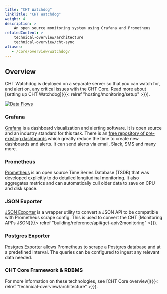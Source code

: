 ```yaml
---
title: "CHT Watchdog"
linkTitle: "CHT Watchdog"
weight: 4
description: >
    An open source monitoring system using Grafana and Prometheus
relatedContent: >  
    technical-overview/architecture
    technical-overview/cht-sync
aliases:
   - /core/overview/watchdog/
---
```


## Overview

CHT Watchdog is deployed on a separate server so that you can watch for, and alert on, any critical issues with the CHT Core. Read more about [setting up CHT Watchdog]({{< relref "hosting/monitoring/setup" >}}).

<!-- make updates to this diagram on the google slides:            -->
<!-- https://docs.google.com/presentation/d/1j4jPsi-gHbiaLBfgYOyru1g_YV98PkBrx2zs7bwhoEQ/ -->
[![Data Flows](cht-watchdog.png)](cht-watchdog.png)

### Grafana

[Grafana](https://grafana.com/) is a dashboard visualization and alerting software.  It is open source and an industry standard for this task.  There is an [free repository of pre-existing dashboards](https://grafana.com/grafana/dashboards/) which greatly reduce the time to create new dashboards and alerts.  It can send alerts via email, Slack, SMS and many more.

### Prometheus 

[Prometheus](https://prometheus.io/docs/prometheus/latest/) is an open source Time Series Database (TSDB) that was developed explicitly to do detailed longitudinal monitoring.  It also aggregates metrics and can automatically cull older data to save on CPU and disk space.

### JSON Exporter

[JSON Exporter](https://github.com/prometheus-community/json_exporter) is a wrapper utility to convert a JSON API to be compatible with Prometheus scrape config. This is used to convert the CHT [Monitoring API's JSON]({{< relref "building/reference/api#get-apiv2monitoring" >}}).

### Postgres Exporter

[Postgres Exporter](https://github.com/prometheus-community/postgres_exporter) allows Prometheus to scrape a Postgres database and at a predefined interval.  The queries can be configured to ingest any relevant data needed.

### CHT Core Framework & RDBMS

For more information on these technologies, see [CHT Core overview]({{< relref "technical-overview/architecture" >}}).
